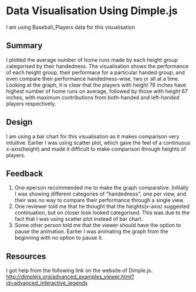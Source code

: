# Data Visualisation Using Dimple.js
I am using Baseball_Players data for this visualisation

## Summary
I plotted the average number of home runs made by each height group categorised by their handedness. The visualisation shows the performance of each height group, their performace for a particular handed group, and even compare their performance handedness-wise, two or all at a time. Looking at the graph, it is clear that the players with height 76 inches have highest number of home runs on average, followed by those with height 67 inches, with maximum contributions from both-handed and left-handed players respectively.

## Design
I am using a bar chart for this visualisation as it makes comparison very intuitive. Earlier I was using scatter plot, which gave the feel of a continuous x-axis(height) and made it difficult to make comparison through heights of players.

## Feedback
1. One eperson recommended me to make the graph comparative. Initially I was showing different categories of "handedness", one per view, and their was no way to compare their performance through a single view.
2. One reviewer told me that he thought that the heights(x-axis) suggested continuation, but on closer look looked categorised. This was due to the fact that I was using scatter plot instead of bar chart.
3. Some other person told me that the viewer should have the option to pause the animation. Earlier I was animating the graph from the beginning with no option to pause it. 

## Resources
I got help from the following link on the website of Dimple.js.
http://dimplejs.org/advanced_examples_viewer.html?id=advanced_interactive_legends
